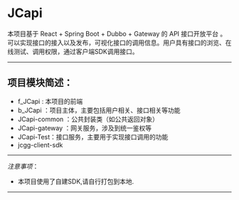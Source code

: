 # JCapi
本项目基于 React + Spring Boot + Dubbo + Gateway 的 API 接口开放平台 。可以实现接口的接入以及发布，可视化接口的调用信息。用户具有接口的浏览、在线测试、调用权限，通过客户端SDK调用接口。

---

## 项目模块简述：

- f_JCapi : 本项目的前端
- b_JCapi ：项目主体，主要包括用户相关、接口相关等功能
- JCapi-common ：公共封装类（如公共返回对象）
- JCapi-gateway ：网关服务，涉及到统一鉴权等
- JCapi-Test：接口服务，主要用于实现接口调用的功能
- jcgg-client-sdk

---

*注意事项*：

- 本项目使用了自建SDK,请自行打包到本地.



---

